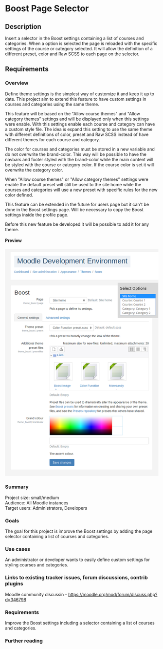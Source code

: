 # Boost Page Selector

## Description

Insert a selector in the Boost settings containing a list of courses and categories. When a option is selected the page is reloaded with the specific settings of the course or category selected. It will allow the definition of a different preset, color and Raw SCSS to each page on the selector. 

## Requirements   

### Overview

Define theme settings is the simplest way of customize it and keep it up to date. This project aim to extend this feature to have custom settings in courses and categories using the same theme.  

This feature will be based on the "Allow course themes" and "Allow category themes" settings and will be displayed only when this settings were enable. With this settings enable each course and category can have a custom style file. The idea is expand this setting to use the same theme with different definitions of color, preset and Raw SCSS instead of have different themes for each course and category.

The color for courses and categories must be stored in a new variable and do not overwrite the brand-color. This way will be possible to have the navbars and footer styled with the brand-color while the main content will be styled with the course or category color. If the course color is set it will overwrite the category color.

When "Allow course themes" or "Allow category themes" settings were enable the default preset will still be used to the site home while the courses and categories will use a new preset with specific rules for the new color defined.

This feature can be extended in the future for users page but it can't be done in the Boost settings page. Will be necessary to copy the Boost settings inside the profile page. 

Before this new feature be developed it will be possible to add it for any theme.

#### Preview

![Page selector preview](https://raw.githubusercontent.com/raulgroig/moodle/BOOST_PAGE_SELECTOR/page-selector-preview.png)

### Summary  

Project size: small/medium    
Audience: All Moodle instances    
Target users: Administrators, Developers    

### Goals  

The goal for this project is improve the Boost settings by adding the page selector containing a list of courses and categories.  

### Use cases

An administrator or developer wants to easily define custom settings for styling courses and categories.  

### Links to existing tracker issues, forum discussions, contrib plugins

Moodle community discussin -  https://moodle.org/mod/forum/discuss.php?d=346798

### Requirements

Improve the Boost settings including a selector containing a list of courses and categories.  

### Further reading 
